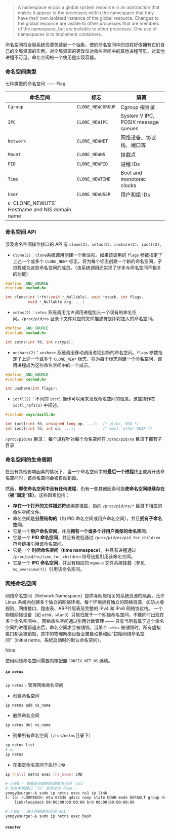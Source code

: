 > A namespace wraps a global system resource in an abstraction that makes it appear to the processes within the namespace that they have their own isolated instance of the global resource. Changes to the global resource are visible to other processes that are members of the namespace, but are invisible to other processes. One use of namespaces is to implement containers.

命名空间将全局系统资源包装到一个抽象，使的命名空间中的进程好像拥有它们自己的全局资源的实例。对全局资源的更改仅对命名空间中的其他进程可见，对其他进程不可见。命名空间的一个使用是实现容器。

### 命名空间类型
七种类型的命名空间 —— Flag 

| 命名空间       | 标志                | 隔离                                 |
| ---------- | ----------------- | ---------------------------------- |
| `Cgroup`   | `CLONE_NEWCGROUP` | Cgroup 根目录                         |
| `IPC`      | `CLONE_NEWIPC`    | System V IPC, POSIX message queues |
| `Network`  | `CLONE_NEWNET`    | 网络设备、协议栈、端口等                       |
| `Mount`    | `CLONE_NEWNS`     | 挂载点                                |
| `PID`      | `CLONE_NEWPID`    | 进程 IDs                             |
| `Time`     | `CLONE_NEWTIME`   | Boot and monotonic clocks          |
| `User`     | `CLONE_NEWUSER`   | 用户和组 IDs                           |
| `U `CLONE_NEWUTS`      Hostname and NIS domain name                 |

### 命名空间 API
涉及命名空间操作接口的 API 有 `clone(2)`、`setns(2)`、`unshare(2)`、`ioctl(2)`。

- `clone(2)`：`clone`系统调用创建一个新进程。如果该调用的 `flags` 参数指定了上述一个或多个 `CLONE_NEW*` 标志，将为每个标志创建一个新的命名空间，子进程成为这些命名空间的成员。（该系统调用还实现了许多与命名空间不相关的功能）
```c
#define _GNU_SOURCE
#include <sched.h>

int clone(int (*fn)(void *_Nullable), void *stack, int flags,
          void *_Nullable arg, ...)
```
- `setns(2)`：`setns` 系统调用允许调用进程加入一个现有的命名空间。`/proc/pid/ns` 目录下文件对应的文件描述符是即将加入的命名空间。
```c
#define _GNU_SOURCE
#include <sched.h>

int setns(int fd, int nstype);
```
- `unshare(2)`：`unshare` 系统调用移动调用进程到新的命名空间。`flags` 参数指定了上述一个或多个 `CLONE_NEW*` 标志，将为每个标志创建一个命名空间，调用进程成为这些命名空间中的一个成员。
```c
#define _GNU_SOURCE
#include <sched.h>

int unshare(int flags);
```
- `ioctl(2)`：不同的 `ioctl` 操作可以用来发现命名空间的信息。这些操作在 `ioctl_nsfs(2)` 中描述。
```c
#include <sys/ioctl.h>

int ioctl(int fd, unsigned long op, ...);  /* glibc, BSD */
int ioctl(int fd, int op, ...);            /* musl, other UNIX */
```

`/proc/pid/ns` 目录：
每个进程针对每个命名空间在 `/proc/pid/ns` 目录下都有子目录

### 命名空间的生命周期
在没有其他影响因素的情况下，当一个命名空间中的**最后一个进程**终止或离开该命名空间时，该命名空间会被自动销毁。

然而，**即使命名空间中没有任何进程**，仍有一些其他因素可能**使命名空间继续存在（被“固定”住）**。这些因素包括：
- **存在一个打开的文件描述符**或绑定挂载，指向 `/proc/pid/ns/*` 目录下相应的命名空间文件。
- 命名空间是**分层结构的**（如 PID 命名空间或用户命名空间），并且**拥有子命名空间**。
- 它是一个**用户命名空间**，并且**拥有一个或多个非用户类型的命名空间**。
- 它是一个 **PID 命名空间**，并且有进程通过 `/proc/pid/ns/pid_for_children` 符号链接引用该命名空间。
- 它是一个 **时间命名空间（time namespace）**，并且有进程通过 `/proc/pid/ns/time_for_children` 符号链接引用该命名空间。
- 它是一个 **IPC 命名空间**，并且有相应的 `mqueue` 文件系统挂载（参见 `mq_overview(7)`）引用该命名空间。
### 网络命名空间
网络命名空间（Network Namespace）提供与网络相关的系统资源的隔离，允许 Linux 系统内创建多个独立的网络环境，每个环境拥有独立的网络资源，如防火墙规则、网络接口、路由表、ARP邻居表及完整的 IPv4 和 IPv6 网络协议栈。
一个物理网络设备（如 `eth0`，`wlan0`）只能归属于一个网络命名空间，不能同时出现在多个命名空间中。
网络命名空间通过引用计数管理 —— 只有当所有属于这个命名空间的进程都退出后，命名空间才会被销毁。当某个 `netns` 被销毁时，所有虚拟接口都会被销毁，其中的物理网络设备会被自动移动回“初始网络命名空间”（initial netns，系统启动时的默认命名空间）。
>[!NOTE]
>使用网络命名空间需要内核配置 `CONFIG_NET_NS` 选项。
##### `ip netns`
`ip netns` - 管理网络命名空间
- 创建命名空间
```bash
ip netns add ns_name
```
- 删除命名空间
```bash
ip netns del ns_name
```
- 列举所有命名空间（`/run/netns`目录下）
```bash
ip netns list
# or
ip netns
```
- 在指定命名空间下执行 `CMD`
```bash
ip [-all] netns exec [ns_name] CMD

# 示例1 - 查看新创建的网络命名空间 `ns1`
# 仅有本地接口 `lo` 且状态为 down 。
yongy@surge:~$ sudo ip netns exec ns1 ip link
1: lo: <LOOPBACK> mtu 65536 qdisc noop state DOWN mode DEFAULT group default qlen 1000
    link/loopback 00:00:00:00:00:00 brd 00:00:00:00:00:00

# 示例2 - 进入网络命名空间 ns1 
yongy@surge:~$ sudo ip netns exec bash
```
##### `nsenter`
